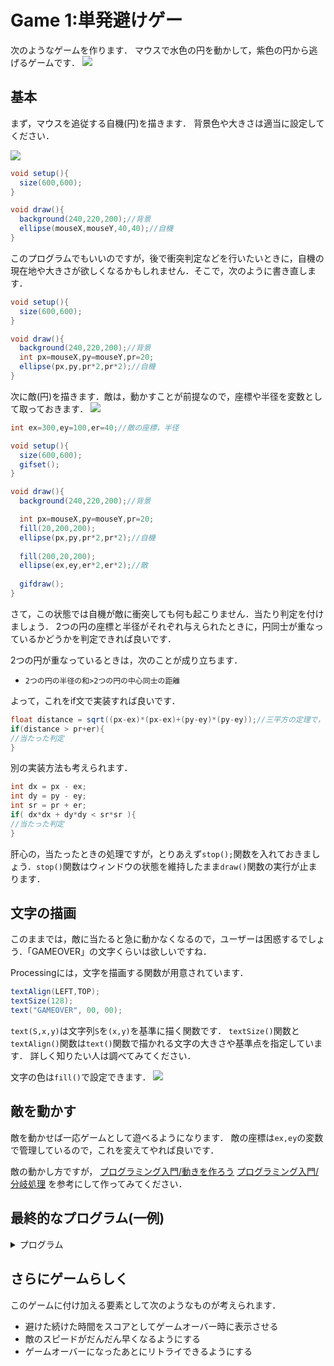 # Game 1:単発避けゲー

次のようなゲームを作ります．
マウスで水色の円を動かして，紫色の円から逃げるゲームです．
![](img/f1-4.gif " ")

## 基本

まず，マウスを追従する自機(円)を描きます．
背景色や大きさは適当に設定してください．

![](img/f1-1.gif " ")

```java
void setup(){
  size(600,600);
}

void draw(){
  background(240,220,200);//背景
  ellipse(mouseX,mouseY,40,40);//自機
}
```
このプログラムでもいいのですが，後で衝突判定などを行いたいときに，自機の現在地や大きさが欲しくなるかもしれません．そこで，次のように書き直します．

```java
void setup(){
  size(600,600);
}

void draw(){
  background(240,220,200);//背景
  int px=mouseX,py=mouseY,pr=20;
  ellipse(px,py,pr*2,pr*2);//自機
}
```

次に敵(円)を描きます．敵は，動かすことが前提なので，座標や半径を変数として取っておきます．
![](img/f1-2.png " ")
```java
int ex=300,ey=100,er=40;//敵の座標，半径

void setup(){
  size(600,600);
  gifset();
}

void draw(){
  background(240,220,200);//背景

  int px=mouseX,py=mouseY,pr=20;
  fill(20,200,200);
  ellipse(px,py,pr*2,pr*2);//自機
  
  fill(200,20,200);
  ellipse(ex,ey,er*2,er*2);//敵
  
  gifdraw();
}
```

さて，この状態では自機が敵に衝突しても何も起こりません．当たり判定を付けましょう．
2つの円の座標と半径がそれぞれ与えられたときに，円同士が重なっているかどうかを判定できれば良いです．

2つの円が重なっているときは，次のことが成り立ちます．
- `2つの円の半径の和>2つの円の中心同士の距離`

よって，これをif文で実装すれば良いです．

```java
float distance = sqrt((px-ex)*(px-ex)+(py-ey)*(py-ey));//三平方の定理で，中心同士の距離を求める
if(distance > pr+er){
//当たった判定
}
```

別の実装方法も考えられます．
```java
int dx = px - ex;
int dy = py - ey;
int sr = pr + er;
if( dx*dx + dy*dy < sr*sr ){
//当たった判定
}
```
肝心の，当たったときの処理ですが，とりあえず`stop();`関数を入れておきましょう．`stop()`関数はウィンドウの状態を維持したまま`draw()`関数の実行が止まります．

## 文字の描画
このままでは，敵に当たると急に動かなくなるので，ユーザーは困惑するでしょう．「GAMEOVER」の文字くらいは欲しいですね．

Processingには，文字を描画する関数が用意されています．

```java
textAlign(LEFT,TOP);
textSize(128);
text("GAMEOVER", 00, 00);
```
`text(S,x,y)`は文字列`S`を`(x,y)`を基準に描く関数です．
`textSize()`関数と`textAlign()`関数は`text()`関数で描かれる文字の大きさや基準点を指定しています．
詳しく知りたい人は調べてみてください．

文字の色は`fill()`で設定できます．
![](img/f1-3.gif " ")


## 敵を動かす
敵を動かせば一応ゲームとして遊べるようになります．
敵の座標は`ex,ey`の変数で管理しているので，これを変えてやれば良いです．

敵の動かし方ですが，
[プログラミング入門/動きを作ろう](../Processing/chapter_03.md)
[プログラミング入門/分岐処理](../Processing/chapter_04.md)
を参考にして作ってみてください．

## 最終的なプログラム(一例)

<details><summary>プログラム</summary><div>

```java
int ex=300,ey=100,er=100;
int vx=20,vy=10;

void setup(){
  size(600,600);
}

void draw(){
  background(240,220,200);//背景


  int px=mouseX,py=mouseY,pr=20;
  fill(20,200,200);
  ellipse(px,py,pr*2,pr*2);//自機
  
  fill(200,20,200);
  ellipse(ex,ey,er*2,er*2);//敵
  
  int dx = px - ex;
  int dy = py - ey;
  int sr = pr + er;
  if( dx*dx + dy*dy < sr*sr ){
    textAlign(LEFT,TOP);
    textSize(128);
    fill(255,0,0);
    text("GAMEOVER", 00, 00);
    stop();
  }
  ex+=vx;
  ey+=vy;
  if(ex>=600||ex<0){
    vx=-vx;
  }
  if(ey>=600||ey<0){
    vy=-vy;
  }
  
}
```
</div></details>

## さらにゲームらしく
このゲームに付け加える要素として次のようなものが考えられます．
- 避けた続けた時間をスコアとしてゲームオーバー時に表示させる
- 敵のスピードがだんだん早くなるようにする
- ゲームオーバーになったあとにリトライできるようにする
